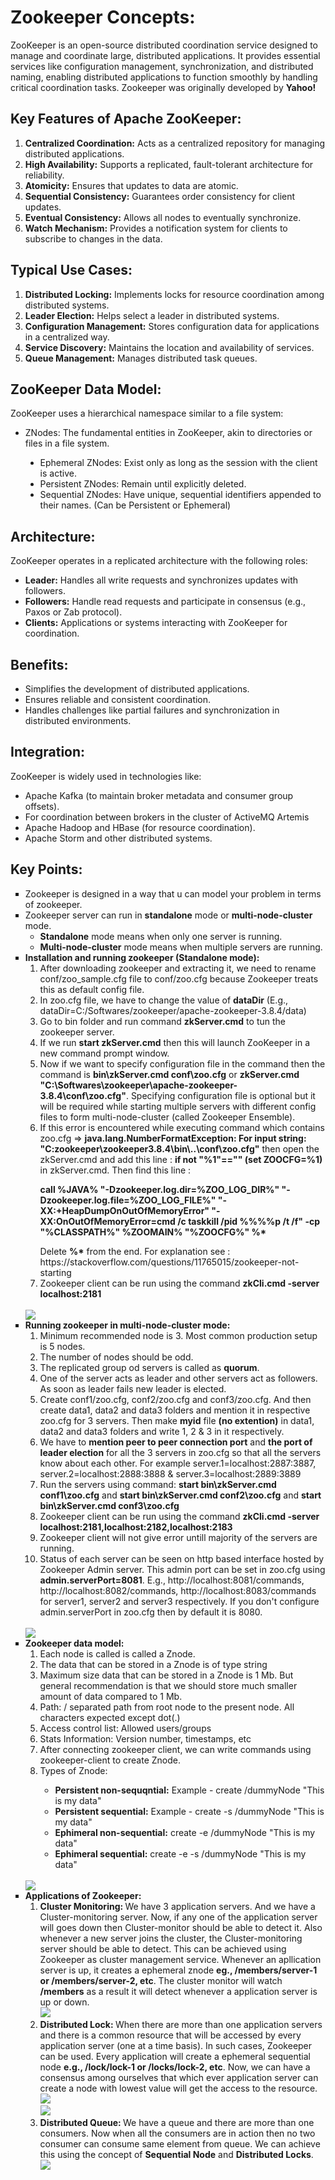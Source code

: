 # Zookeeper Concepts:
ZooKeeper is an open-source distributed coordination service designed to manage and coordinate large, distributed applications. 
It provides essential services like configuration management, synchronization, and distributed naming, enabling distributed applications 
to function smoothly by handling critical coordination tasks. Zookeeper was originally developed by **Yahoo!**

## Key Features of Apache ZooKeeper:
<ol>
  <li><b>Centralized Coordination:</b> Acts as a centralized repository for managing distributed applications.</li>
  <li><b>High Availability:</b> Supports a replicated, fault-tolerant architecture for reliability.</li>
  <li><b>Atomicity:</b> Ensures that updates to data are atomic.</li>
  <li><b>Sequential Consistency:</b> Guarantees order consistency for client updates.</li>
  <li><b>Eventual Consistency:</b> Allows all nodes to eventually synchronize.</li>
  <li><b>Watch Mechanism:</b> Provides a notification system for clients to subscribe to changes in the data.</li>
</ol>

## Typical Use Cases:
<ol>
<li><b>Distributed Locking:</b> Implements locks for resource coordination among distributed systems.</li>
<li><b>Leader Election:</b> Helps select a leader in distributed systems.</li>
<li><b>Configuration Management:</b> Stores configuration data for applications in a centralized way.</li>
<li><b>Service Discovery:</b> Maintains the location and availability of services.</li>
<li><b>Queue Management:</b> Manages distributed task queues.</li>
</ol>

## ZooKeeper Data Model:
ZooKeeper uses a hierarchical namespace similar to a file system:

<ul>
  <li> ZNodes: The fundamental entities in ZooKeeper, akin to directories or files in a file system.</li>
  <ul>
    <li type="disc"> Ephemeral ZNodes: Exist only as long as the session with the client is active.</li>
    <li type="disc">Persistent ZNodes: Remain until explicitly deleted.</li>
    <li type="disc">Sequential ZNodes: Have unique, sequential identifiers appended to their names. (Can be Persistent or Ephemeral)</li>
  </ul>  
</ul>

## Architecture:
ZooKeeper operates in a replicated architecture with the following roles:<br>
<ul>
  <li><b>Leader:</b> Handles all write requests and synchronizes updates with followers.</li>
  <li><b>Followers:</b> Handle read requests and participate in consensus (e.g., Paxos or Zab protocol).</li>
  <li><b>Clients:</b> Applications or systems interacting with ZooKeeper for coordination.</li>
</ul>

## Benefits:
<ul>
  <li>Simplifies the development of distributed applications.</li>
  <li>Ensures reliable and consistent coordination.</li>
  <li>Handles challenges like partial failures and synchronization in distributed environments.</li>
</ul>
  
## Integration:
ZooKeeper is widely used in technologies like:
<ul>
  <li>Apache Kafka (to maintain broker metadata and consumer group offsets).</li>
  <li>For coordination between brokers in the cluster of ActiveMQ Artemis</li>
  <li>Apache Hadoop and HBase (for resource coordination).</li>
  <li>Apache Storm and other distributed systems.</li>
</ul>

## Key Points:
<ul>
  <li type="square">Zookeeper is designed in a way that u can model your problem in terms of zookeeper.</li>
  <li type="square">Zookeeper server can run in <b>standalone</b> mode or <b>multi-node-cluster</b> mode.
    <ul>
      <li type = "circle"><b>Standalone</b> mode means when only one server is running.</li>
      <li type = "circle"><b>Multi-node-cluster</b> mode means when multiple servers are running.</li>
    </ul></li>
  <li type="square"><b>Installation and running zookeeper (Standalone mode):</b>
    <ol>
      <li>After downloading zookeeper and extracting it, we need to rename conf/zoo_sample.cfg file to conf/zoo.cfg because Zookeeper treats this as default config file.</li> 
      <li>In zoo.cfg file, we have to change the value of <b>dataDir</b> (E.g., dataDir=C:/Softwares/zookeeper/apache-zookeeper-3.8.4/data)</li>
      <li>Go to bin folder and run command <b>zkServer.cmd</b> to tun the zookeeper server.</li>
      <li>If we run <b>start zkServer.cmd</b> then this will launch ZooKeeper in a new command prompt window.</li>
      <li>Now if we want to specify configuration file in the command then the command is <b>bin\zkServer.cmd conf\zoo.cfg</b> or <b>zkServer.cmd "C:\Softwares\zookeeper\apache-zookeeper-3.8.4\conf\zoo.cfg"</b>. Specifying configuration file is optional but it will be required while starting multiple servers with different config files to form multi-node-cluster (called Zookeeper Ensemble).</li>
      <li>If this error is encountered while executing command which contains zoo.cfg => <b>java.lang.NumberFormatException: For input string: "C:zookeeper\zookeeper3.8.4\bin\..\conf\zoo.cfg"</b> then open the zkServer.cmd and add this line : <b>if not "%1"=="" (set ZOOCFG=%1)</b> in zkServer.cmd. Then find this line : <br><b><p>call %JAVA% "-Dzookeeper.log.dir=%ZOO_LOG_DIR%" "-Dzookeeper.log.file=%ZOO_LOG_FILE%" "-XX:+HeapDumpOnOutOfMemoryError" "-XX:OnOutOfMemoryError=cmd /c taskkill /pid %%%%p /t /f" -cp "%CLASSPATH%" %ZOOMAIN% "%ZOOCFG%" %*</p></b> Delete <b>%*</b> from the end. For explanation see : https://stackoverflow.com/questions/11765015/zookeeper-not-starting</li>
      <li>Zookeeper client can be run using the command <b>zkCli.cmd -server localhost:2181</b></li>
    </ol><br>
    <img src="https://github.com/aman-1998/Zookeeper_Concepts/blob/main/images/zookeeper_client_server.png"/>
  </li>
  <li type="square"><b>Running zookeeper in multi-node-cluster mode:</b>
    <ol>
      <li>Minimum recommended node is 3. Most common production setup is 5 nodes.</li>
      <li>The number of nodes should be odd.</li>
      <li>The replicated group od servers is called as <b>quorum</b>.</li>
      <li>One of the server acts as leader and other servers act as followers. As soon as leader fails new leader is elected.</li>
      <li>Create conf1/zoo.cfg, conf2/zoo.cfg and conf3/zoo.cfg. And then create data1, data2 and data3 folders and mention it in respective zoo.cfg for 3 servers. Then make <b>myid</b> file <b>(no extention)</b> in data1, data2 and data3 folders and write 1, 2 & 3 in it respectively.</li>
      <li>We have to <b>mention peer to peer connection port</b> and <b>the port of leader election</b> for all the 3 servers in zoo.cfg so that all the servers know about each other. For example server.1=localhost:2887:3887, server.2=localhost:2888:3888 & server.3=localhost:2889:3889</li>
      <li>Run the servers using command: <b>start bin\zkServer.cmd conf1\zoo.cfg</b> and <b>start bin\zkServer.cmd conf2\zoo.cfg</b> and <b>start bin\zkServer.cmd conf3\zoo.cfg</b></li>
      <li>Zookeeper client can be run using the command <b>zkCli.cmd -server localhost:2181,localhost:2182,localhost:2183</b></li>
      <li>Zookeeper client will not give error untill majority of the servers are running.</li>
      <li>Status of each server can be seen on http based interface hosted by Zookeeper Admin server. This admin port can be set in zoo.cfg using <b>admin.serverPort=8081</b>. E.g., http://localhost:8081/commands, http://localhost:8082/commands, http://localhost:8083/commands for server1, server2 and server3 respectively. If you don't configure admin.serverPort in zoo.cfg then by default it is 8080.</li>
    </ol><br>
    <img src="https://github.com/aman-1998/Zookeeper_Concepts/blob/main/images/Zookeeper_Multi_Node_Server.png"/>
  </li>
  <li type="square"><b>Zookeeper data model:</b> 
    <ol>
      <li>Each node is called is called a Znode.</li>
      <li>The data that can be stored in a Znode is of type string</li>
      <li>Maximum size data that can be stored in a Znode is 1 Mb. But general recommendation is that we should store much smaller amount of data compared to 1 Mb.</li>
      <li>Path: / separated path from root node to the present node. All characters expected except dot(.)</li>
      <li>Access control list: Allowed users/groups</li>
      <li>Stats Information: Version number, timestamps, etc</li>
      <li>After connecting zookeeper client, we can write commands using zookeeper-client to create Znode.</li>
      <li>Types of Znode:</li>
      <ul>
        <li type="circle"><b>Persistent non-sequqntial:</b> Example - create /dummyNode "This is my data"</li>
        <li type="circle"><b>Persistent sequential:</b> Example - create -s /dummyNode "This is my data"</li>
        <li type="circle"><b>Ephimeral non-sequential:</b> create -e /dummyNode "This is my data"</li>
        <li type="circle"><b>Ephimeral sequential:</b> create -e -s /dummyNode "This is my data"</li>
      </ul>
    </ol><br>
    <img src="https://github.com/aman-1998/Zookeeper_Concepts/blob/main/images/Znode_datamodel.png"/>
  </li>
  <li type="square"><b>Applications of Zookeeper:</b>
    <ol>
      <li type="1"><b>Cluster Monitoring: </b>We have 3 application servers. And we have a Cluster-monitoring server. Now, if any one of the application server will goes down then Cluster-monitor should be able to detect it. Also whenever a new server joins the cluster, the Cluster-monitoring server should be able to detect. This can be achieved using Zookeeper as cluster management service. Whenever an apllication server is up, it creates a ephemeral znode <b>eg., /members/server-1 or /members/server-2, etc</b>. The cluster monitor will watch <b>/members</b> as a result it will detect whenever a application server is up or down.<br>
      <img src="https://github.com/aman-1998/Zookeeper_Concepts/blob/main/images/Cluster_monitor.png"/>
      </li>
      <li type="1"><b>Distributed Lock: </b>When there are more than one application servers and there is a common resource that will be accessed by every application server (one at a time basis). In such cases, Zookeeper can be used. Every application will create a ephemeral sequential node <b>e.g., /lock/lock-1 or /locks/lock-2, etc</b>. Now, we can have a consensus among ourselves that which ever application server can create a node with lowest value will get the access to the resource.<br>
      <img src="https://github.com/aman-1998/Zookeeper_Concepts/blob/main/images/Distributed_Lock_1.png"/><br>
      <img src="https://github.com/aman-1998/Zookeeper_Concepts/blob/main/images/Distributed_Lock_2.png"/>
      </li>
      <li type="1"><b>Distributed Queue: </b>We have a queue and there are more than one consumers. Now when all the consumers are in action then no two consumer can consume same element from queue. We can achieve this using the concept of <b>Sequential Node</b> and <b>Distributed Locks</b>.<br>
      <img src="https://github.com/aman-1998/Zookeeper_Concepts/blob/main/images/Distributed_Queue.png"/>
      </li>
    </ol>
  </li>
</ul>

